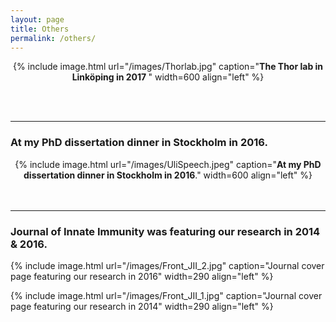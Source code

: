 ```yaml
---
layout: page
title: Others
permalink: /others/
---
```

<style>
  .image-wrapper-1 {
    width: 100%;
    text-align: center;
  }

  .image-wrapper-1 img {
    max-width: 100%;
    display: block;
    margin: auto;
  }

  .image-wrapper-2 {
    width: 100%;
    text-align: center;
  }

  .image-wrapper-2 img {
    max-width: 100%;
    display: block;
    margin: auto;
  }

  .image-wrapper-3 {
    width: 100%;
    text-align: center;
  }

  .image-wrapper-3 img {
    max-width: 100%;
    display: block;
    margin: auto;
  }
</style>







<div class="image-wrapper-1">
  {% include image.html url="/images/Thorlab.jpg" caption="<b>The Thor lab in Linköping in 2017 </b>" width=600 align="left" %}
</div>

<br><br> <!-- Add 2 line breaks -->

<hr> <!-- Horizontal line for visual separation -->


### At my PhD dissertation dinner in Stockholm in 2016.

<div class="image-wrapper-2">
  {% include image.html url="/images/UliSpeech.jpeg" caption="<b>At my PhD dissertation dinner in Stockholm in 2016</b>." width=600 align="left" %}
</div>
<br><br> <!-- Add 2 line breaks -->

<hr> <!-- Horizontal line for visual separation -->

### Journal of Innate Immunity was featuring our research in 2014 & 2016.
{% include image.html url="/images/Front_JII_2.jpg" caption="Journal cover page featuring our research in 2016" width=290 align="left" %}

{% include image.html url="/images/Front_JII_1.jpg" caption="Journal cover page featuring our research in 2014" width=290 align="left" %} <br><br>





